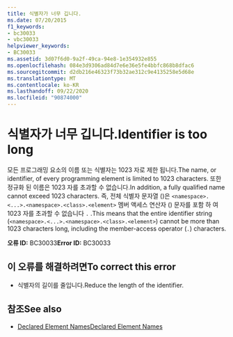 ```yaml
---
title: 식별자가 너무 깁니다.
ms.date: 07/20/2015
f1_keywords:
- bc30033
- vbc30033
helpviewer_keywords:
- BC30033
ms.assetid: 3d07f6d0-9a2f-49ca-94e8-1e354932e855
ms.openlocfilehash: 084e3d9306ad84d7e6e36e5fe4bbfc868b8dfac6
ms.sourcegitcommit: d2db216e46323f73b32ae312c9e4135258e5d68e
ms.translationtype: MT
ms.contentlocale: ko-KR
ms.lasthandoff: 09/22/2020
ms.locfileid: "90874000"
---
```

# <a name="identifier-is-too-long"></a><span data-ttu-id="82ef0-102">식별자가 너무 깁니다.</span><span class="sxs-lookup"><span data-stu-id="82ef0-102">Identifier is too long</span></span>

<span data-ttu-id="82ef0-103">모든 프로그래밍 요소의 이름 또는 식별자는 1023 자로 제한 됩니다.</span><span class="sxs-lookup"><span data-stu-id="82ef0-103">The name, or identifier, of every programming element is limited to 1023 characters.</span></span> <span data-ttu-id="82ef0-104">또한 정규화 된 이름은 1023 자를 초과할 수 없습니다.</span><span class="sxs-lookup"><span data-stu-id="82ef0-104">In addition, a fully qualified name cannot exceed 1023 characters.</span></span> <span data-ttu-id="82ef0-105">즉, 전체 식별자 문자열 ()은 `<namespace>.<...>.<namespace>.<class>.<element>` 멤버 액세스 연산자 () 문자를 포함 하 여 1023 자를 초과할 수 없습니다 `.` .</span><span class="sxs-lookup"><span data-stu-id="82ef0-105">This means that the entire identifier string (`<namespace>.<...>.<namespace>.<class>.<element>`) cannot be more than 1023 characters long, including the member-access operator (`.`) characters.</span></span>  
  
 <span data-ttu-id="82ef0-106">**오류 ID:** BC30033</span><span class="sxs-lookup"><span data-stu-id="82ef0-106">**Error ID:** BC30033</span></span>  
  
## <a name="to-correct-this-error"></a><span data-ttu-id="82ef0-107">이 오류를 해결하려면</span><span class="sxs-lookup"><span data-stu-id="82ef0-107">To correct this error</span></span>  
  
- <span data-ttu-id="82ef0-108">식별자의 길이를 줄입니다.</span><span class="sxs-lookup"><span data-stu-id="82ef0-108">Reduce the length of the identifier.</span></span>  
  
## <a name="see-also"></a><span data-ttu-id="82ef0-109">참조</span><span class="sxs-lookup"><span data-stu-id="82ef0-109">See also</span></span>

- [<span data-ttu-id="82ef0-110">Declared Element Names</span><span class="sxs-lookup"><span data-stu-id="82ef0-110">Declared Element Names</span></span>](../../programming-guide/language-features/declared-elements/declared-element-names.md)

